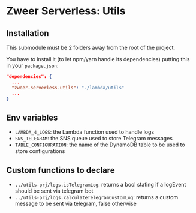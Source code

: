 # Zweer Serverless: Utils

## Installation

This submodule must be 2 folders away from the root of the project.

You have to install it (to let npm/yarn handle its dependencies) putting this in your `package.json`:

```json
"dependencies": {
  ...
  "zweer-serverless-utils": "./lambda/utils"
  ...
}
```

## Env variables

- `LAMBDA_4_LOGS`: the Lambda function used to handle logs
- `SNS_TELEGRAM`: the SNS queue used to store Telegram messages
- `TABLE_CONFIGURATION`: the name of the DynamoDB table to be used to store configurations

## Custom functions to declare

- `../utils-prj/logs.isTelegramLog`: returns a bool stating if a logEvent should be sent via telegram bot
- `../utils-prj/logs.calculateTelegramCustomLog`: returns a custom message to be sent via telegram, false otherwise
